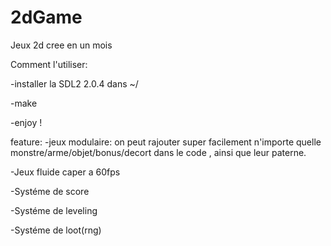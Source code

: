 # 2dGame
Jeux 2d cree en un mois

Comment l'utiliser:

-installer la SDL2 2.0.4 dans ~/

-make

-enjoy !



feature:
-jeux modulaire: on peut rajouter super facilement n'importe quelle monstre/arme/objet/bonus/decort dans le code , ainsi que leur paterne.

-Jeux fluide caper a 60fps

-Systéme de score

-Systéme de leveling

-Systéme de loot(rng)
